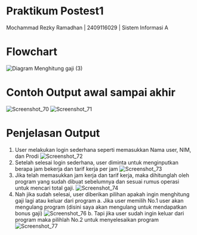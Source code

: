 # **Praktikum Postest1**
Mochammad Rezky Ramadhan | 2409116029 | Sistem Informasi A

# **Flowchart**
![Diagram Menghitung gaji (3)](https://github.com/user-attachments/assets/a365db1b-e35c-4b36-87b0-4101d88e8983)

# **Contoh Output awal sampai akhir**
![Screenshot_70](https://github.com/user-attachments/assets/9d7c2c6d-c3b6-480a-9db6-49705782c137)
![Screenshot_71](https://github.com/user-attachments/assets/3ff0a503-5859-4b9b-8c99-f99381393ad8)

# **Penjelasan Output**
1.  User melakukan login sederhana seperti memasukkan Nama user, NIM, dan Prodi
    ![Screenshot_72](https://github.com/user-attachments/assets/8d97a586-dab0-473e-9557-b1ffe667a060)
2.  Setelah selesai login sederhana, user diminta untuk menginputkan berapa jam bekerja dan tarif kerja per jam
    ![Screenshot_73](https://github.com/user-attachments/assets/736ba31f-3314-47d7-91e5-f5f37f23235b)
3.  Jika telah memasukkan jam kerja dan tarif kerja, maka dihitunglah oleh program yang sudah dibuat sebelumnya dan sesuai rumus operasi untuk mencari total gaji.
    ![Screenshot_74](https://github.com/user-attachments/assets/5a95d97e-82bf-4893-9871-d60f573bea0a)
4.  Nah jika sudah selesai, user diberikan pilihan apakah ingin menghitung gaji lagi atau keluar dari program
    a.    Jika user memilih No.1 user akan mengulang program (disini saya akan mengulang untuk mendapatkan bonus gaji)
          ![Screenshot_76](https://github.com/user-attachments/assets/7c5ead7e-cda9-446e-8f18-e2ac00886c57)
    b.    Tapi jika user sudah ingin keluar dari program maka pilihlah No.2 untuk menyelesaikan program
          ![Screenshot_77](https://github.com/user-attachments/assets/bdaa8100-a0ec-433d-b673-a113a2bb79d7)

